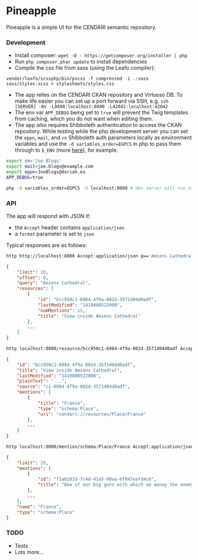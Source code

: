 Pineapple
=========

Pineapple is a simple UI for the CENDARI semantic repository.

### Development

 - Install composer: `wget -O - https://getcomposer.org/installer | php`
 - Run `php composer.phar update` to install dependencies
 - Compile the css file from sass (using the Leafo compiler):
 
```
vendor/leafo/scssphp/bin/pscss -f compressed -i .:sass sass/styles.scss > stylesheets/styles.css
```
 
 - The app relies on the CENDARI CKAN repository and Virtuoso DB. To make life easier you
   can set up a port forward via SSH, e.g. `ssh [SERVER] -Nv -L8890:localhost:8890 -L42042:localhost:42042`
 - The env var `APP_DEBUG` being set to `true` will prevent the Twig templates from caching, which you do
   not want when editing them.
 - The app _also_ requires Shibboleth authentication to access the CKAN repository. While testing
   while the php development server you can set the `eppn`, `mail`, and `cn` Shibboleth auth parameters
   locally as environment variables and use the `-d variables_order=EGPCS` in php to pass them through
   to `$_ENV` (more [here](http://stackoverflow.com/a/16275594/285374)), for example:

```bash
export cn='Joe Blogs'
export mail=joe.blogs@example.com
export eppn=JoeBlogs@dariah.eu
APP_DEBUG=true

php -d variables_order=EGPCS -S localhost:8000 # dev server will run at http://localhost:8000
```

### API

The app will respond with JSON if:

 - the `Accept` header contains `application/json` 
 - a `format` parameter is set to `json`
 
Typical responses are as follows:

```bash
http http://localhost:8000 Accept:application/json q=='Amiens Cathedral'
```

```json
{
    "limit": 20,
    "offset": 0,
    "query": "Amiens Cathedral",
    "resources": [
        {
            "id": "bcc950c1-6984-4f9a-802d-3571d04d0adf",
            "lastModified": "1419000522000",
            "numMentions": 15,
            "title": "View inside Amiens Cathedral"
        },
        ...
    ]
}
```

```bash
http localhost:8000/resource/bcc950c1-6984-4f9a-802d-3571d04d0adf Accept:application/json
```

```json
{
    "id": "bcc950c1-6984-4f9a-802d-3571d04d0adf",
    "title": "View inside Amiens Cathedral",
    "lastModified": "1419000522000",
    "plainText": "...",
    "source": "c1-6984-4f9a-802d-3571d04d0adf",
    "mentions": [
        {
            "title": "France",
            "type": "schema:Place",
            "uri": "cendari://resources/Place/France"
        },
        ...
    ]
}
```

```bash
http localhost:8000/mention/schema:Place/France Accept:application/json
```

```json
{
    "limit": 20,
    "mentions": [
        {
            "id": "71a62833-7c4d-41a5-90aa-6f047eafd4c6",
            "title": "One of our big guns with which we annoy the enemy"
        },
        ...
    ],
    "name": "France",
    "type": "schema:Place"
}
```

### TODO

 - Tests
 - Lots more...


